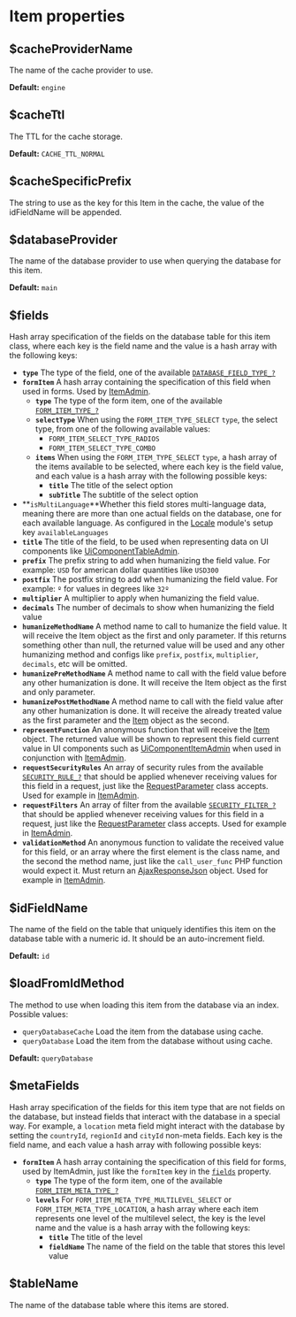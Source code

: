 # Item properties

## $cacheProviderName <a id="cacheprovidername"></a>

The name of the cache provider to use.

**Default:** `engine`

## $cacheTtl

The TTL for the cache storage.

**Default:** `CACHE_TTL_NORMAL`

## $cacheSpecificPrefix <a id="cachespecificprefix"></a>

The string to use as the key for this Item in the cache, the value of the idFieldName will be appended.

## $databaseProvider <a id="databaseprovider"></a>

The name of the database provider to use when querying the database for this item.

**Default:** `main`

## $fields <a id="fields"></a>

Hash array specification of the fields on the database table for this item class, where each key is the field name and the value is a hash array with the following keys:

* **`type`** The type of the field, one of the available [`DATABASE_FIELD_TYPE_?`](../../core-modules/database.md#constants)
* **`formItem`** A hash array containing the specification of this field when used in forms. Used by [ItemAdmin](../../core-modules/itemadmin.md).
  * **`type`** The type of the form item, one of the available [`FORM_ITEM_TYPE_?`](../../core-modules/itemadmin.md#constants)
  * **`selectType`** When using the `FORM_ITEM_TYPE_SELECT` `type`, the select type, from one of the following available values:
    * `FORM_ITEM_SELECT_TYPE_RADIOS`
    * `FORM_ITEM_SELECT_TYPE_COMBO`
  * **`items`** When using the `FORM_ITEM_TYPE_SELECT` `type`, a hash array of the items available to be selected, where each key is the field value, and each value is a hash array with the following possible keys:
    * **`title`** The title of the select option
    * **`subTitle`** The subtitle of the select option
* **`isMultiLanguage`**Whether this field stores multi-language data, meaning there are more than one actual fields on the database, one for each available language. As configured in the [Locale](../../core-modules/locale.md) module's setup key `availableLanguages`
* **`title`** The title of the field, to be used when representing data on UI components like [UiComponentTableAdmin](../../ui-components/uicomponenttableadmin.md).
* **`prefix`** The prefix string to add when humanizing the field value. For example: `USD` for american dollar quantities like `USD300`
* **`postfix`** The postfix string to add when humanizing the field value. For example: `º` for values in degrees like `32º`
* **`multiplier`** A multiplier to apply when humanizing the field value.
* **`decimals`** The number of decimals to show when humanizing the field value
* **`humanizeMethodName`** A method name to call to humanize the field value. It will receive the Item object as the first and only parameter. If this returns something other than null, the returned value will be used and any other humanizing method and configs like `prefix`, `postfix`, `multiplier`, `decimals`, etc will be omitted.
* **`humanizePreMethodName`** A method name to call with the field value before any other humanization is done. It will receive the Item object as the first and only parameter.
* **`humanizePostMethodName`** A method name to call with the field value after any other humanization is done. It will receive the already treated value as the first parameter and the [Item](./) object as the second.
* **`representFunction`** An anonymous function that will receive the [Item](./) object. The returned value will be shown to represent this field current value in UI components such as [UiComponentItemAdmin](../../ui-components/uicomponentitemadmin.md) when used in conjunction with [ItemAdmin](../../core-modules/itemadmin.md).
* **`requestSecurityRules`** An array of security rules from the available [`SECURITY_RULE_?`](../../core-modules/security/#rules) that should be applied whenever receiving values for this field in a request, just like the [RequestParameter](../requestparameter/) class accepts. Used for example in [ItemAdmin](../../core-modules/itemadmin.md).
* **`requestFilters`** An array of filter from the available [`SECURITY_FILTER_?`](../../core-modules/security/#filters) that should be applied whenever receiving values for this field in a request, just like the [RequestParameter](../requestparameter/) class accepts. Used for example in [ItemAdmin](../../core-modules/itemadmin.md).
* **`validationMethod`** An anonymous function to validate the received value for this field, or an array where the first element is the class name, and the second the method name, just like the `call_user_func` PHP function would expect it. Must return an [AjaxResponseJson](../ajaxresponsejson.md) object. Used for example in [ItemAdmin](../../core-modules/itemadmin.md).

## $idFieldName <a id="idfieldname"></a>

The name of the field on the table that uniquely identifies this item on the database table with a numeric id. It should be an auto-increment field.

**Default:** `id`

## $loadFromIdMethod <a id="loadfromidmethod"></a>

The method to use when loading this item from the database via an index. Possible values:

* `queryDatabaseCache` Load the item from the database using cache.
* `queryDatabase` Load the item from the database without using cache.

**Default:** `queryDatabase`

## $metaFields <a id="metafields"></a>

Hash array specification of the fields for this item type that are not fields on the database, but instead fields that interact with the database in a special way. For example, a `location` meta field might interact with the database by setting the `countryId`, `regionId` and `cityId` non-meta fields. Each key is the field name, and each value a hash array with following possible keys:

* **`formItem`** A hash array containing the specification of this field for forms, used by ItemAdmin, just like the `formItem` key in the [`fields`](item-properties.md#fields) property.
  * **`type`** The type of the form item, one of the available [`FORM_ITEM_META_TYPE_?`](../../core-modules/itemadmin.md#constants)
  * **`levels`** For `FORM_ITEM_META_TYPE_MULTILEVEL_SELECT` or `FORM_ITEM_META_TYPE_LOCATION`, a hash array where each item represents one level of the multilevel select, the key is the level name and the value is a hash array with the following keys:
    * **`title`** The title of the level
    * **`fieldName`** The name of the field on the table that stores this level value

## $tableName <a id="tablename"></a>

The name of the database table where this items are stored.





